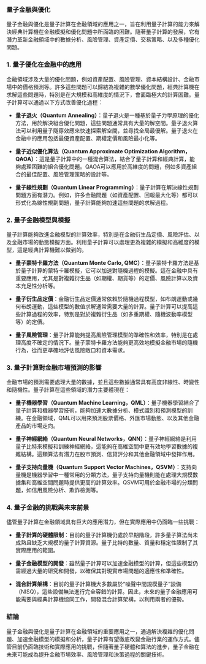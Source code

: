 ### 量子金融與優化

量子金融與優化是量子計算在金融領域的應用之一，旨在利用量子計算的能力來解決經典計算機在金融模擬和優化問題中所面臨的困難。隨著量子計算的發展，它有潛力革新金融領域中的數據分析、風險管理、資產定價、交易策略、以及多種優化問題。

### 1. **量子優化在金融中的應用**

金融領域涉及大量的優化問題，例如資產配置、風險管理、資本結構設計、金融市場中的價格預測等。許多這些問題可以歸結為複雜的數學優化問題，經典計算機在求解這些問題時，特別是在大規模和高維度的情況下，會面臨極大的計算困難。量子計算可以通過以下方式改善優化過程：

- **量子退火（Quantum Annealing）**：量子退火是一種基於量子力學原理的優化方法，用於解決組合優化問題，這些問題通常具有大量的解空間。量子退火算法可以利用量子隧穿效應來快速探索解空間，並尋找全局最優解。量子退火在金融中的應用包括最優資產配置、期權定價和風險最小化等。
  
- **量子近似優化算法（Quantum Approximate Optimization Algorithm，QAOA）**：這是量子計算中的一種混合算法，結合了量子計算和經典計算，能夠處理困難的組合優化問題。QAOA可以應用於高維度的問題，例如多資產組合的最佳配置、風險管理策略的設計等。

- **量子線性規劃（Quantum Linear Programming）**：量子計算在解決線性規劃問題方面有潛力。例如，許多金融問題（如資產配置、回報最大化等）都可以形式化為線性規劃問題，量子計算能夠加速這些問題的求解過程。

### 2. **量子金融模型與模擬**

量子計算能夠改進金融模型的計算效率，特別是在金融衍生品定價、風險評估、以及金融市場的動態模擬方面。利用量子計算可以處理更為複雜的模擬和高維度的模型，這是經典計算機難以做到的。

- **量子蒙特卡羅方法（Quantum Monte Carlo, QMC）**：量子蒙特卡羅方法是基於量子計算的蒙特卡羅模擬，它可以加速對隨機過程的模擬。這在金融中具有重要應用，尤其是對複雜衍生品（如期權、期貨等）的定價、風險計算以及資本充足性分析等。
  
- **量子衍生品定價**：金融衍生品定價通常依賴於隨機過程模型，如布朗運動或幾何布朗運動，這些模型的數值求解通常需要大量的計算。量子計算可以提高這些計算過程的效率，特別是對於複雜衍生品（如多重期權、隨機波動率模型等）的定價。

- **量子風險管理**：量子計算能夠提高風險管理模型的準確性和效率，特別是在處理高度不確定的情況下。量子蒙特卡羅方法能夠更高效地模擬金融市場的隨機行為，從而更準確地評估風險敞口和資本需求。

### 3. **量子計算對金融市場預測的影響**

金融市場的預測需要處理大量的數據，並且這些數據通常具有高度非線性、時變性和隨機性。量子計算在這些領域的潛力主要體現在：

- **量子機器學習（Quantum Machine Learning，QML）**：量子機器學習結合了量子計算和機器學習技術，能夠加速大數據分析、模式識別和預測模型的訓練。在金融領域，QML可以用來預測股票價格、外匯市場動態、以及其他金融產品的市場走向。

- **量子神經網絡（Quantum Neural Networks，QNN）**：量子神經網絡是利用量子比特來模擬和訓練神經網絡，這能夠在高維空間中更有效地學習數據的複雜結構。這類算法有潛力在股市預測、信貸評分和其他金融領域中發揮作用。

- **量子支持向量機（Quantum Support Vector Machines，QSVM）**：支持向量機是機器學習中一種常用的分類方法，量子支持向量機則能在處理大規模數據集和高維空間問題時提供更高的計算效率。QSVM可用於金融市場的分類問題，如信用風險分析、欺詐檢測等。

### 4. **量子金融的挑戰與未來前景**

儘管量子計算在金融領域具有巨大的應用潛力，但在實際應用中仍面臨一些挑戰：

- **量子計算的硬體限制**：目前的量子計算機仍處於早期階段，許多量子算法尚未成熟且缺乏大規模的量子計算資源。量子比特的數量、質量和穩定性限制了其實際應用的範圍。
  
- **量子金融模型的開發**：雖然量子計算可以加速金融模型的計算，但這些模型仍需經過大量的研究和開發，以確保其對現實市場問題的適應性和準確性。

- **混合計算架構**：目前的量子計算機大多數屬於“噪聲中間規模量子”設備（NISQ），這些設備無法進行完全容錯的計算。因此，未來的量子金融應用可能需要與經典計算機協同工作，開發混合計算架構，以利用兩者的優勢。

### 結論

量子金融與優化是量子計算在金融領域的重要應用之一，通過解決複雜的優化問題、加速金融模型的模擬和分析，量子計算有望徹底改變金融行業的運作方式。儘管目前仍面臨技術和實際應用的挑戰，但隨著量子硬體和算法的進步，量子金融在未來可能成為提升金融市場效率、風險管理和決策過程的關鍵技術。